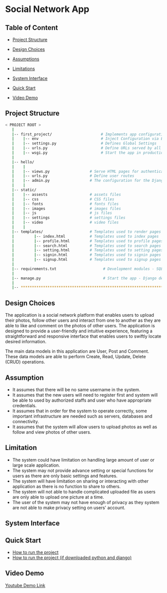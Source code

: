<h1>Social Network App </h1>

## Table of Content
- [Project Structure](#project-structure)
- [Design Choices](#design-choices)
- [Assumptions](#assumptions)
- [Limitations](#limitations)
- [System Interface](#system-interface)

- [Quick Start](#quick-start)
- [Video Demo](#video-demo)


<h2>Project Structure</h2>

```bash
< PROJECT ROOT >
   |
   |-- first_project/                      # Implements app configuration
   |    |-- env                            # Inject Configuration via Environment
   |    |-- settings.py                    # Defines Global Settings
   |    |-- urls.py                        # Define URLs served by all apps/nodes
   |    |-- wsgi.py                        # Start the app in production
   |
   |-- hello/
   |    |                   
   |    |-- views.py                  # Serve HTML pages for authenticated users
   |    |-- urls.py                   # Define user routes  
   |    |-- admin.py                  # The configuration for the Django admin interface for the app
   |    |
   |-- static/
   |    |-- assests                   # assets files
   |    |-- css                       # CSS files
   |    |-- fonts                     # fonts files
   |    |-- images                    # images files
   |    |-- js                        # js files 
   |    |-- settings                  # settings files
   |    |-- video                     # video files
   |    |
   |-- templates/                     # Templates used to render pages
   |         |-- index.html           # Templates used to index pages
   |         |-- profile.html         # Templates used to profile pages
   |         |-- search.html          # Templates used to search pages
   |         |-- setting.html         # Templates used to setting pages
   |         |-- signin.html          # Templates used to signin pages
   |         |-- signup.html          # Templates used to signup pages
   |
   |-- requirements.txt                     # Development modules - SQLite storage
   |
   |-- manage.py                            # Start the app - Django default start script
   |
   |-- ************************************************************************
```


<h2>Design Choices</h2>
The application is a social network platform that enables users to upload their photos, follow other users and interact from one to another as they are able to like and comment on the photos of other users. The application is designed to provide a user-friendly and intuitive experience, featuring a straightforward and responsive interface that enables users to swiftly locate desired information.

The main data models in this application are User, Post and Comment. These data models are able to perform Create, Read, Update, Delete (CRUD) operations.


<h2>Assumption</h2>
<ul>
  <li>It assumes that there will be no same username in the system.</li>
  <li>It assumes that the new users will need to register first and system will be able to used by authorized staffs and user who have appropriate credentials.</li>
  <li>It assumes that in order for the system to operate correctly, some important infrastructure are needed such as servers, databases and  connectivity.</li>
  <li>It assumes that the system will allow users to upload photos as well as follow and view photos of other users.</li>
</ul>


<h2>Limitation</h2>
<ul>
   <li>The system could have limitation on handling large amount of user or large scale application.</li>
   <li>The system may not provide advance setting or special functions for users as there are only basic settings and features.</li>
   <li>The system will have limitation on  sharing or interacting with other application as there is no function to share to others.</li>
   <li>The system will not able to handle complicated uploaded file as users are only able to upload one picture at a time.</li>
   <li>The user of the system may not have enough of privacy as they system are not able to make privacy setting on users' account.</li>
</ul>


<h2>System Interface</h2>


<h2>Quick Start</h2>
<ul>
<li><a href="https://github.com/drshahizan/learn-django/blob/main/materials/django/topic/1-setting.md">How to run the project</a></li>

<li><a href="https://github.com/drshahizan/learn-django/blob/main/materials/assignment/submission/MichelinStar/QuickStart.md">How to run the project (if downloaded python and django)</a></li>
</ul>

<h2>Video Demo</h2>
<a href="https://www.youtube.com/watch?v=Linar24QyzY">Youtube Demo Link</a>

